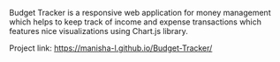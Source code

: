 Budget Tracker is a responsive web application for money management which helps to keep track of income and expense transactions which features nice visualizations using Chart.js library.

Project link: https://manisha-l.github.io/Budget-Tracker/
